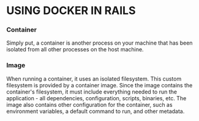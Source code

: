 # USING DOCKER IN RAILS

### Container
Simply put, a container is another process on your machine that has been isolated from all other processes on the host machine.

### Image
When running a container, it uses an isolated filesystem. This custom filesystem is provided by a container image. Since the image contains the container's filesystem, it must include everything needed to run the application - all dependencies, configuration, scripts, binaries, etc. The image also contains other configuration for the container, such as environment variables, a default command to run, and other metadata.
